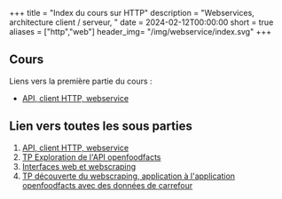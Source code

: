 +++
title = "Index du cours sur HTTP"
description = "Webservices, architecture client / serveur, "
date = 2024-02-12T00:00:00
short = true
aliases = ["http","web"]
header_img= "/img/webservice/index.svg"
+++

## Cours
Liens vers la première partie du cours :

- [API, client HTTP, webservice](/cours-2024/http/api-webservice)

## Lien vers toutes les sous parties

1. [API, client HTTP, webservice](/cours-2024/http/api-webservice)
2. [TP Exploration de l'API openfoodfacts](/cours-2024/http/tp-api-webservice)
3. [Interfaces web et webscraping](/cours-2024/http/webscraping)
4. [TP découverte du webscraping, application à l'application openfoodfacts avec des données de carrefour](/cours-2024/http/tp-webscraping)